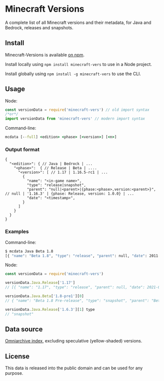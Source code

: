 # Minecraft Versions

A complete list of all Minecraft versions and their metadata, for Java and Bedrock, releases and snapshots.

## Install

Minecraft-Versions is available [on npm](https://npmjs.com/package/minecraft-vers).

Install locally using `npm install minecraft-vers` to use in a Node project.

Install globally using `npm install -g minecraft-vers` to use the CLI.

## Usage

Node:

```js
const versionData = require('minecraft-vers') // old import syntax
/*or*/
import versionData from 'minecraft-vers' // modern import syntax
```

Command-line:

```cmd
mcdata [--full] <edition> <phase> [<version>] [<n>]
```

### Output format

```jsonc
{
  "<edition>": { // Java | Bedrock | ...
    "<phase>":  { // Release | Beta | ....
      "<version>": [ // 1.17 | 1.16.5-rc1 | ...
        {
          "name": "<in-game name>",
          "type": "release|snapshot",
          "parent": "null|<parent>|{phase:<phase>,version:<parent>}", // null | '1.16.3' | {phase: Release, version: 1.0.0} | ...
          "date": "<timestamp>",
        }
      ]
    }
  }
}
```

### Examples

Command-line:

```cmd
$ mcdata Java Beta 1.8
[{ "name": "Beta 1.8", "type": "release", "parent": null, "date": 2011-09-14 }]
```

Node:

```js
const versionData = require('minecraft-vers')

versionData.Java.Release['1.17']
// [{ "name": "1.17", "type": "release", "parent": null, "date": 2021-06-08 }]

versionData.Java.Beta['1.8-pre1'][0]
// { "name": "Beta 1.8 Pre-release", "type": "snapshot", "parent": "Beta 1.8", "date": 2011-09-08 }

versionData.Java.Release['1.6.3'][1] type
// "snapshot"
```

## Data source

[Omniarchive index](https://docs.google.com/spreadsheets/d/1OCxMNQLeZJi4BlKKwHx2OlzktKiLEwFXnmCrSdAFwYQ/htmlview), excluding speculative (yellow-shaded) versions.

## License

This data is released into the public domain and can be used for any purpose.

